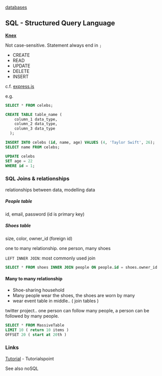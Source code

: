 [databases](databases.md)

## SQL - Structured Query Language
**[Knex](javascript/knex.md)**

Not case-sensitive. Statement always end in `;`

- CREATE
- READ
- UPDATE
- DELETE
- INSERT

c.f. [express.js](javascript/express.md)

e.g.
```sql
SELECT * FROM celebs;
```

```sql
CREATE TABLE table_name (
    column_1 data_type,
    column_2 data_type,
    column_3 data_type
  );
```
```sql
INSERT INTO celebs (id, name, age) VALUES (4, 'Taylor Swift', 26);
SELECT name FROM celebs;
```
```sql
UPDATE celebs
SET age = 22
WHERE id = 1;
```
### SQL Joins & relationships
relationships between data, modelling data

##### People table
id, email, password (id is primary key)

##### Shoes table
size, color, owner_id (foreign id)

one to many relationship. one person, many shoes

`LEFT INNER JOIN`: most commonly used join

```sql
SELECT * FROM shoes INNER JOIN people ON people.id = shoes.owner_id
```

#### Many to many relationship
- Shoe-sharing household
- Many people wear the shoes, the shoes are worn by many
- wear event table in middle.. ( join tables )

twitter project.. one person can follow many people, a person can be followed by many people.


```sql
SELECT * FROM MassiveTable
LIMIT 10 ( return 10 items )
OFFSET 20 ( start at 20th )
```

### Links
[Tutorial](http://www.tutorialspoint.com/sql/) - Tutorialspoint

See also noSQL
